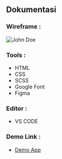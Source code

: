 ## Dokumentasi
### Wireframe :
![John Doe](https://www.figma.com/file/WBBkYKRYZi8YhlX0hwLnec/Homework?node-id=7%3A20 "John Doe")
### Tools : 
- HTML
- CSS
- SCSS
- Google Font
- Figma

### Editor :
- VS CODE

### Demo Link :
- [Demo App](https://personalwebprofile.netlify.app/)

